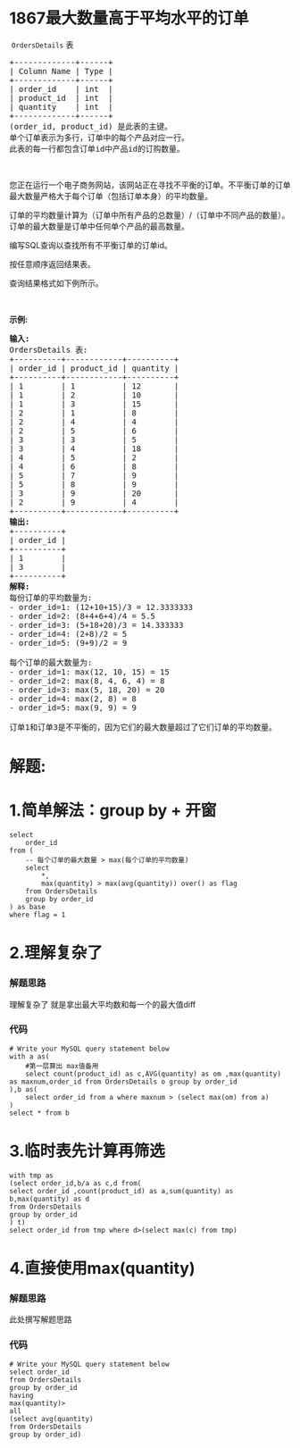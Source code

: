 # 1867最大数量高于平均水平的订单
<p>&nbsp;<code>OrdersDetails</code> 表</p>

<pre>
+-------------+------+
| Column Name | Type |
+-------------+------+
| order_id    | int  |
| product_id  | int  |
| quantity    | int  |
+-------------+------+
(order_id, product_id) 是此表的主键。
单个订单表示为多行，订单中的每个产品对应一行。
此表的每一行都包含订单id中产品id的订购数量。
</pre>

<p>&nbsp;</p>

<p>您正在运行一个电子商务网站，该网站正在寻找不平衡的订单。不平衡订单的订单最大数量严格大于每个订单（包括订单本身）的平均数量。</p>

<p>订单的平均数量计算为（订单中所有产品的总数量）/（订单中不同产品的数量）。订单的最大数量是订单中任何单个产品的最高数量。</p>

<p>编写SQL查询以查找所有不平衡订单的订单id。</p>

<p>按任意顺序返回结果表。</p>

<p>查询结果格式如下例所示。</p>

<p>&nbsp;</p>

<p><strong>示例:</strong></p>

<pre>
<strong>输入:</strong> 
OrdersDetails 表:
+----------+------------+----------+
| order_id | product_id | quantity |
+----------+------------+----------+
| 1        | 1          | 12       |
| 1        | 2          | 10       |
| 1        | 3          | 15       |
| 2        | 1          | 8        |
| 2        | 4          | 4        |
| 2        | 5          | 6        |
| 3        | 3          | 5        |
| 3        | 4          | 18       |
| 4        | 5          | 2        |
| 4        | 6          | 8        |
| 5        | 7          | 9        |
| 5        | 8          | 9        |
| 3        | 9          | 20       |
| 2        | 9          | 4        |
+----------+------------+----------+
<strong>输出:</strong> 
+----------+
| order_id |
+----------+
| 1        |
| 3        |
+----------+
<strong>解释:</strong> 
每份订单的平均数量为:
- order_id=1: (12+10+15)/3 = 12.3333333
- order_id=2: (8+4+6+4)/4 = 5.5
- order_id=3: (5+18+20)/3 = 14.333333
- order_id=4: (2+8)/2 = 5
- order_id=5: (9+9)/2 = 9

每个订单的最大数量为:
- order_id=1: max(12, 10, 15) = 15
- order_id=2: max(8, 4, 6, 4) = 8
- order_id=3: max(5, 18, 20) = 20
- order_id=4: max(2, 8) = 8
- order_id=5: max(9, 9) = 9

订单1和订单3是不平衡的，因为它们的最大数量超过了它们订单的平均数量。
</pre>
































# 解题:
# 1.简单解法：group by + 开窗
```
select
    order_id
from (
    -- 每个订单的最大数量 > max(每个订单的平均数量)
    select
        *,
        max(quantity) > max(avg(quantity)) over() as flag
    from OrdersDetails
    group by order_id
) as base
where flag = 1
```

# 2.理解复杂了
### 解题思路
理解复杂了 就是拿出最大平均数和每一个的最大值diff 
### 代码

```mysql
# Write your MySQL query statement below
with a as(
    #第一层算出 max值备用
    select count(product_id) as c,AVG(quantity) as om ,max(quantity) as maxnum,order_id from OrdersDetails o group by order_id
),b as(
    select order_id from a where maxnum > (select max(om) from a)
)
select * from b
```
# 3.临时表先计算再筛选
```
with tmp as
(select order_id,b/a as c,d from(
select order_id ,count(product_id) as a,sum(quantity) as b,max(quantity) as d
from OrdersDetails
group by order_id
) t)
select order_id from tmp where d>(select max(c) from tmp)
```
# 4.直接使用max(quantity)
### 解题思路
此处撰写解题思路

### 代码

```mysql
# Write your MySQL query statement below
select order_id
from OrdersDetails
group by order_id
having
max(quantity)>
all
(select avg(quantity)
from OrdersDetails
group by order_id)
```
